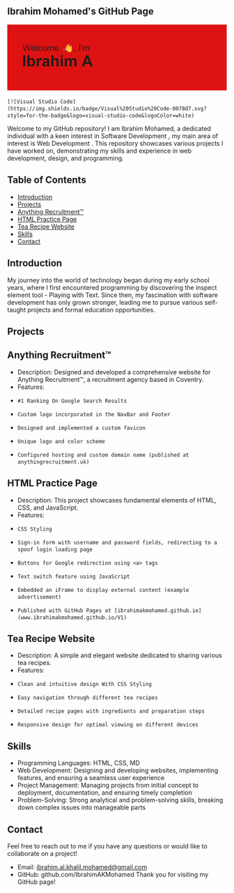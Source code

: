 ## Ibrahim Mohamed's GitHub Page

<img src="header.png">

	[![Visual Studio Code](https://img.shields.io/badge/Visual%20Studio%20Code-0078d7.svg?style=for-the-badge&logo=visual-studio-code&logoColor=white)
Welcome to my GitHub repository! I am Ibrahim Mohamed, a dedicated individual with a keen interest in Software Development , my main area of interest is Web Development . This repository showcases various projects I have worked on, demonstrating my skills and experience in web development, design, and programming.


## Table of Contents
- [Introduction](#Introduction)
- [Projects](#Projects)
- [Anything Recruitment™](Anything-Recruitment™)
- [HTML Practice Page](HTML-Practice-Page)
- [Tea Recipe Website](Tea-Recipe-Website)
- [Skills](Skills)
- [Contact](Contact)

## Introduction
My journey into the world of technology began during my early school years, where I first encountered programming by discovering the inspect element tool - Playing with Text. Since then, my fascination with software development has only grown stronger, leading me to pursue various self-taught projects and formal education opportunities.

## Projects

## Anything Recruitment™
- Description: Designed and developed a comprehensive website for Anything Recruitment™, a recruitment agency based in Coventry.
- Features:
-     #1 Ranking On Google Search Results
-     Custom logo incorporated in the NavBar and Footer
-     Designed and implemented a custom favicon
-     Unique logo and color scheme
-     Configured hosting and custom domain name (published at anythingrecruitment.uk)

## HTML Practice Page
- Description: This project showcases fundamental elements of HTML, CSS, and JavaScript.
- Features:
-     CSS Styling
-     Sign-in form with username and password fields, redirecting to a spoof login loading page
-     Buttons for Google redirection using <a> tags
-     Text switch feature using JavaScript
-     Embedded an iFrame to display external content (example advertisement)
-     Published with GitHub Pages at [ibrahimakmohamed.github.io](www.ibrahimakmohamed.github.io/V1)

## Tea Recipe Website
- Description: A simple and elegant website dedicated to sharing various tea recipes.
- Features:
-     Clean and intuitive design With CSS Styling
-     Easy navigation through different tea recipes
-     Detailed recipe pages with ingredients and preparation steps
-     Responsive design for optimal viewing on different devices

## Skills
- Programming Languages: HTML, CSS, MD
- Web Development: Designing and developing websites, implementing features, and ensuring a seamless user experience
- Project Management: Managing projects from initial concept to deployment, documentation, and ensuring timely completion
- Problem-Solving: Strong analytical and problem-solving skills, breaking down complex issues into manageable parts

## Contact
Feel free to reach out to me if you have any questions or would like to collaborate on a project!

- Email: ibrahim.al.khalil.mohamed@gmail.com
- GitHub: github.com/IbrahimAKMohamed
Thank you for visiting my GitHub page!
<!--
**IbrahimAKMohamed/IbrahimAKMohamed** is a ✨ _special_ ✨ repository because its `README.md` (this file) appears on your GitHub profile.

Here are some ideas to get you started:

- 🔭 I’m currently working on ...
- 🌱 I’m currently learning ...
- 👯 I’m looking to collaborate on ...
- 🤔 I’m looking for help with ...
- 💬 Ask me about ...
- 📫 How to reach me: ...
- 😄 Pronouns: ...
- ⚡ Fun fact: ...
-->
